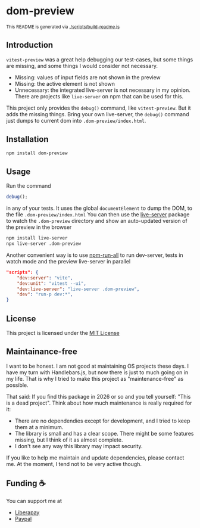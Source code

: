 # dom-preview

<sub>This README is generated via [./scripts/build-readme.js](./scripts/build-readme.js)</sub>

## Introduction

`vitest-preview` was a great help debugging our test-cases, but some things are missing, and some things
I would consider not necessary.

- Missing: values of input fields are not shown in the preview
- Missing: the active element is not shown
- Unnecessary: the integrated live-server is not necessary in my opinion. There are projects like `live-server`
  on npm that can be used for this.

This project only provides the `debug()` command, like `vitest-preview`. But it adds the missing things.
Bring your own live-server, the `debug()` command just dumps to current dom into `.dom-preview/index.html`.

## Installation

```bash
npm install dom-preview
```

## Usage

Run the command

```javascript
debug();
```

in any of your tests. It uses the global `documentElement` to dump the DOM, to the file `.dom-preview/index.html`
You can then use the [live-server](https://npmjs.com/package/live-server) package to watch the `.dom-preview` directory and
show an auto-updated version of the preview in the browser

```bash
npm install live-server
npx live-server .dom-preview
```

Another convenient way is to use [npm-run-all](https://npmjs.com/package/npm-run-all) to run dev-server, tests in watch mode
and the preview live-server in parallel

```json
"scripts": {
    "dev:server": "vite",
    "dev:unit": "vitest --ui",
    "dev:live-server": "live-server .dom-preview",
    "dev": "run-p dev:*",
}
```

## License

This project is licensed under the [MIT License](./LICENSE)

## Maintainance-free

I want to be honest. I am not good at maintaining OS projects these days. I have my turn with Handlebars.js, but now there is just to much going on in my life.
That is why I tried to make this project as "maintenance-free" as possible.

That said: If you find this package in 2026 or so and you tell yourself: "This is a dead project". Think about how much maintenance is really required for it:

- There are no dependendies except for development, and I tried to keep them at a minimum.
- The library is small and has a clear scope. There might be some features missing, but I think of it as almost complete.
- I don't see any way this library may impact security.

If you like to help me maintain and update dependencies, please contact me. At the moment, I tend not to be very active
though.

## Funding :coffee:

You can support me at

- [Liberapay](https://de.liberapay.com/nils.knappmeier/)
- [Paypal](https://www.paypal.com/donate/?hosted_button_id=GB656ZSAEQEXN)
